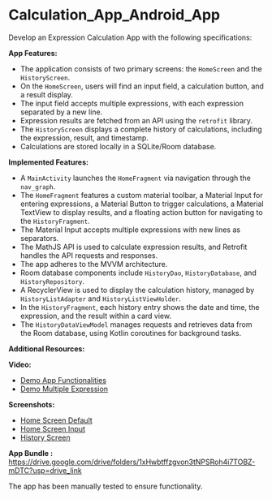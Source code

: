 # Calculation_App_Android_App

Develop an Expression Calculation App with the following specifications:

**App Features:**
- The application consists of two primary screens: the `HomeScreen` and the `HistoryScreen`.
- On the `HomeScreen`, users will find an input field, a calculation button, and a result display.
- The input field accepts multiple expressions, with each expression separated by a new line.
- Expression results are fetched from an API using the `retrofit` library.
- The `HistoryScreen` displays a complete history of calculations, including the expression, result, and timestamp.
- Calculations are stored locally in a SQLite/Room database.

**Implemented Features:**
- A `MainActivity` launches the `HomeFragment` via navigation through the `nav_graph`.
- The `HomeFragment` features a custom material toolbar, a Material Input for entering expressions, a Material Button to trigger calculations, a Material TextView to display results, and a floating action button for navigating to the `HistoryFragment`.
- The Material Input accepts multiple expressions with new lines as separators.
- The MathJS API is used to calculate expression results, and Retrofit handles the API requests and responses.
- The app adheres to the MVVM architecture.
- Room database components include `HistoryDao`, `HistoryDatabase`, and `HistoryRepository`.
- A RecyclerView is used to display the calculation history, managed by `HistoryListAdapter` and `HistoryListViewHolder`.
- In the `HistoryFragment`, each history entry shows the date and time, the expression, and the result within a card view.
- The `HistoryDataViewModel` manages requests and retrieves data from the Room database, using Kotlin coroutines for background tasks.

**Additional Resources:**

**Video:**
- [Demo App Functionalities](https://drive.google.com/file/d/1WcKySmoqnAreYJIqYeSFJpDo3srJ_xNO/view?usp=drive_link)
- [Demo Multiple Expression](https://drive.google.com/file/d/1velsyRnH0IwuOZ95t8pBxPZGXLu0Gvhv/view?usp=drive_link)

**Screenshots:**
- [Home Screen Default](https://drive.google.com/file/d/1KR-O1lf5UiptgXijS_uJFfar2uHQCS_C/view?usp=drive_link)
- [Home Screen Input](https://drive.google.com/file/d/1R6w4n-u3hmatrw6ZS5S4SCnhacpDB1Ed/view?usp=drive_link)
- [History Screen](https://drive.google.com/file/d/16gomrWHfQFgWPEXBVd0vLgVlesaAfjow/view?usp=drive_link)

**App Bundle :** https://drive.google.com/drive/folders/1xHwbtffzgvon3tNPSRoh4i7TOBZ-mDTC?usp=drive_link

The app has been manually tested to ensure functionality.
